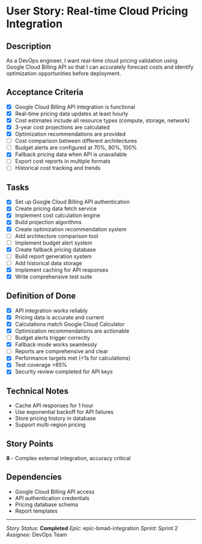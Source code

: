# User Story: Real-time Cloud Pricing Integration

## Description
As a DevOps engineer, I want real-time cloud pricing validation using Google Cloud Billing API so that I can accurately forecast costs and identify optimization opportunities before deployment.

## Acceptance Criteria
- [x] Google Cloud Billing API integration is functional
- [x] Real-time pricing data updates at least hourly
- [x] Cost estimates include all resource types (compute, storage, network)
- [x] 3-year cost projections are calculated
- [x] Optimization recommendations are provided
- [ ] Cost comparison between different architectures
- [ ] Budget alerts are configured at 70%, 90%, 100%
- [x] Fallback pricing data when API is unavailable
- [ ] Export cost reports in multiple formats
- [ ] Historical cost tracking and trends

## Tasks
- [x] Set up Google Cloud Billing API authentication
- [x] Create pricing data fetch service
- [x] Implement cost calculation engine
- [x] Build projection algorithms
- [x] Create optimization recommendation system
- [ ] Add architecture comparison tool
- [ ] Implement budget alert system
- [x] Create fallback pricing database
- [ ] Build report generation system
- [ ] Add historical data storage
- [x] Implement caching for API responses
- [x] Write comprehensive test suite

## Definition of Done
- [x] API integration works reliably
- [x] Pricing data is accurate and current
- [x] Calculations match Google Cloud Calculator
- [x] Optimization recommendations are actionable
- [ ] Budget alerts trigger correctly
- [x] Fallback mode works seamlessly
- [ ] Reports are comprehensive and clear
- [x] Performance targets met (<1s for calculations)
- [x] Test coverage >85%
- [x] Security review completed for API keys

## Technical Notes
- Cache API responses for 1 hour
- Use exponential backoff for API failures
- Store pricing history in database
- Support multi-region pricing

## Story Points
**8** - Complex external integration, accuracy critical

## Dependencies
- Google Cloud Billing API access
- API authentication credentials
- Pricing database schema
- Report templates

---
*Story Status*: **Completed**
*Epic*: epic-bmad-integration
*Sprint*: Sprint 2
*Assignee*: DevOps Team